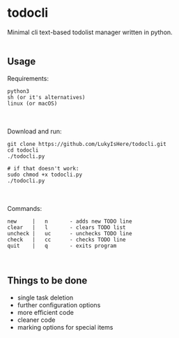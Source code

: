 # todocli
Minimal cli text-based todolist manager written in python.<br/>
<br/>
## Usage
Requirements:
```
python3
sh (or it's alternatives)
linux (or macOS)
```
<br/> <br/>
Download and run:
```
git clone https://github.com/LukyIsHere/todocli.git
cd todocli
./todocli.py

# if that doesn't work:
sudo chmod +x todocli.py
./todocli.py
```
<br/><br/>
Commands:
```
new     |   n       - adds new TODO line
clear   |   l       - clears TODO list
uncheck |   uc      - unchecks TODO line
check   |   cc      - checks TODO line
quit    |   q       - exits program
```
<br>


## Things to be done
* single task deletion
* further configuration options
* more efficient code
* cleaner code
* marking options for special items
